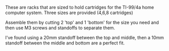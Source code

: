These are racks that are sized to hold cartridges for the TI-99/4a home computer system.  Three sizes are provided (4,6,8 cartridges)

Assemble them by cutting 2 'top' and 1 'bottom' for the size you need and then use M3 screws and standoffs to separate them.  

I've found using a 20mm standoff between the top and middle, then a 10mm standoff between the middle and bottom are a perfect fit.

